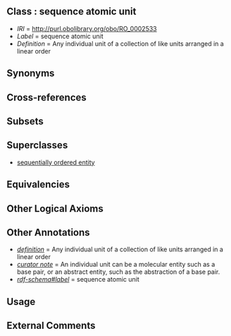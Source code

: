 
## Class : sequence atomic unit

 * *IRI* = http://purl.obolibrary.org/obo/RO_0002533
 * *Label* = sequence atomic unit
 * *Definition* = Any individual unit of a collection of like units arranged in a linear order

## Synonyms


## Cross-references


## Subsets


## Superclasses

 * [sequentially ordered entity](../../RO/32/RO_0002532.md)

## Equivalencies


## Other Logical Axioms


## Other Annotations

 * *[definition](../../IAO/15/IAO_0000115.md)* = Any individual unit of a collection of like units arranged in a linear order
 * *[curator note](../../IAO/32/IAO_0000232.md)* = An individual unit can be a molecular entity such as a base pair, or an abstract entity, such as the abstraction of a base pair.
 * *[rdf-schema#label](../../el/rdf-schema#label.md)* = sequence atomic unit

## Usage


## External Comments

